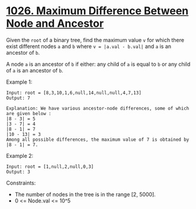 # [1026. Maximum Difference Between Node and Ancestor](https://leetcode.com/problems/maximum-difference-between-node-and-ancestor/description/)

Given the `root` of a binary tree, find the maximum value `v` for which there exist different nodes `a` and `b` where `v = |a.val - b.val|` and `a` is an ancestor of `b`.

A node `a` is an ancestor of `b` if either: any child of `a` is equal to `b` or any child of `a` is an ancestor of `b`.

 

Example 1:

    Input: root = [8,3,10,1,6,null,14,null,null,4,7,13]
    Output: 7

    Explanation: We have various ancestor-node differences, some of which are given below :
    |8 - 3| = 5
    |3 - 7| = 4
    |8 - 1| = 7
    |10 - 13| = 3
    Among all possible differences, the maximum value of 7 is obtained by |8 - 1| = 7.

Example 2:

    Input: root = [1,null,2,null,0,3]
    Output: 3
 

Constraints:

* The number of nodes in the tree is in the range [2, 5000].
* 0 <= Node.val <= 10^5